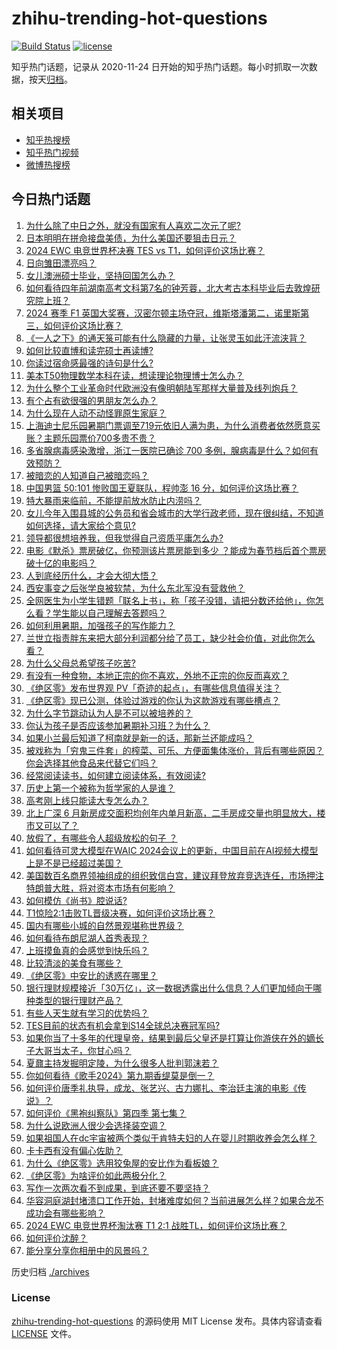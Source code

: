 # zhihu-trending-hot-questions

[![Build Status](https://github.com/justjavac/zhihu-trending-hot-questions/workflows/ci/badge.svg?branch=master)](https://github.com/justjavac/zhihu-trending-hot-questions/actions)
[![license](https://img.shields.io/github/license/justjavac/zhihu-trending-hot-questions)](https://github.com/justjavac/zhihu-trending-hot-questions/blob/master/LICENSE)

知乎热门话题，记录从 2020-11-24
日开始的知乎热门话题。每小时抓取一次数据，按天[归档](./archives)。

## 相关项目

- [知乎热搜榜](https://github.com/justjavac/zhihu-trending-top-search)
- [知乎热门视频](https://github.com/justjavac/zhihu-trending-hot-video)
- [微博热搜榜](https://github.com/justjavac/weibo-trending-hot-search)

## 今日热门话题

<!-- BEGIN -->
<!-- 最后更新时间 Mon Jul 08 2024 05:19:46 GMT+0800 (China Standard Time) -->

1. [为什么除了中日之外，就没有国家有人喜欢二次元了呢?](https://www.zhihu.com/question/657268425)
1. [日本明明在拼命接盘美债，为什么美国还要狙击日元？](https://www.zhihu.com/question/660422842)
1. [2024 EWC 电竞世界杯决赛 TES vs T1，如何评价这场比赛？](https://www.zhihu.com/question/661003810)
1. [日向雏田漂亮吗？](https://www.zhihu.com/question/369504454)
1. [女儿澳洲硕士毕业，坚持回国怎么办？](https://www.zhihu.com/question/660958333)
1. [如何看待四年前湖南高考文科第7名的钟芳蓉，北大考古本科毕业后去敦煌研究院上班？](https://www.zhihu.com/question/660853746)
1. [2024 赛季 F1 英国大奖赛，汉密尔顿主场夺冠，维斯塔潘第二，诺里斯第三，如何评价这场比赛？](https://www.zhihu.com/question/660999972)
1. [《一人之下》的通天箓可能有什么隐藏的力量，让张灵玉如此汗流浃背？](https://www.zhihu.com/question/660896875)
1. [如何比较直博和读完硕士再读博?](https://www.zhihu.com/question/535869279)
1. [你读过宿命感最强的诗句是什么?](https://www.zhihu.com/question/660702522)
1. [美本T50物理数学本科在读，想读理论物理博士怎么办？](https://www.zhihu.com/question/608222122)
1. [为什么整个工业革命时代欧洲没有像明朝陆军那样大量普及线列炮兵？](https://www.zhihu.com/question/657210796)
1. [有个占有欲很强的男朋友怎么办？](https://www.zhihu.com/question/419836284)
1. [为什么现在人动不动怪罪原生家庭？](https://www.zhihu.com/question/657416948)
1. [上海迪士尼乐园暑期门票调至719元依旧人满为患，为什么消费者依然愿意买账？主题乐园票价700多贵不贵？](https://www.zhihu.com/question/660795896)
1. [多省腺病毒感染激增，浙江一医院已确诊 700 多例，腺病毒是什么？如何有效预防？](https://www.zhihu.com/question/660955796)
1. [被暗恋的人知道自己被暗恋吗？](https://www.zhihu.com/question/434616658)
1. [中国男篮 50:101 惨败国王夏联队，程帅澎 16 分，如何评价这场比赛？](https://www.zhihu.com/question/660964529)
1. [特大暴雨来临前，不能提前放水防止内涝吗？](https://www.zhihu.com/question/660518671)
1. [女儿今年入围县城的公务员和省会城市的大学行政老师，现在很纠结，不知道如何选择，请大家给个意见?](https://www.zhihu.com/question/659795932)
1. [领导都很想培养我，但我觉得自己资质平庸怎么办?](https://www.zhihu.com/question/660752098)
1. [电影《默杀》票房破亿，你预测该片票房能到多少 ？能成为春节档后首个票房破十亿的电影吗？](https://www.zhihu.com/question/660807474)
1. [人到底经历什么，才会大彻大悟？](https://www.zhihu.com/question/658177152)
1. [西安事变之后张学良被软禁，为什么东北军没有营救他？](https://www.zhihu.com/question/39438868)
1. [全网医生为小学生错题「联名上书」，称「孩子没错，请把分数还给他」，你怎么看？学生能以自己理解去答题吗？](https://www.zhihu.com/question/660910227)
1. [如何利用暑期，加强孩子的写作能力？](https://www.zhihu.com/question/660702610)
1. [兰世立指责胖东来把大部分利润都分给了员工，缺少社会价值，对此你怎么看？](https://www.zhihu.com/question/660921714)
1. [为什么父母总希望孩子吃苦?](https://www.zhihu.com/question/660739823)
1. [有没有一种食物，本地正宗的你不喜欢，外地不正宗的你反而喜欢？](https://www.zhihu.com/question/660210722)
1. [《绝区零》发布世界观 PV「奇迹的起点」，有哪些信息值得关注？](https://www.zhihu.com/question/660885522)
1. [《绝区零》现已公测，体验过游戏的你认为这款游戏有哪些槽点？](https://www.zhihu.com/question/660744516)
1. [为什么字节跳动认为人是不可以被培养的？](https://www.zhihu.com/question/655436614)
1. [你认为孩子是否应该参加暑期补习班？为什么？](https://www.zhihu.com/question/660702747)
1. [如果小兰最后知道了柯南就是新一的话，那新兰还能成吗？](https://www.zhihu.com/question/660795947)
1. [被戏称为「穷鬼三件套」的榨菜、可乐、方便面集体涨价，背后有哪些原因？你会选择其他食品来代替它们吗？](https://www.zhihu.com/question/660897910)
1. [经常阅读读书，如何建立阅读体系，有效阅读?](https://www.zhihu.com/question/657002210)
1. [历史上第一个被称为哲学家的人是谁？](https://www.zhihu.com/question/660848711)
1. [高考刚上线只能读大专怎么办？](https://www.zhihu.com/question/660917710)
1. [北上广深 6 月新房成交面积均创年内单月新高，二手房成交量也明显放大，楼市又可以了？](https://www.zhihu.com/question/660957552)
1. [放假了，有哪些令人超级放松的句子 ？](https://www.zhihu.com/question/660822860)
1. [如何看待可灵大模型在WAIC 2024会议上的更新，中国目前在AI视频大模型上是不是已经超过美国？](https://www.zhihu.com/question/660879203)
1. [美国数百名商界领袖组成的组织致信白宫，建议拜登放弃竞选连任，市场押注特朗普大胜，将对资本市场有何影响？](https://www.zhihu.com/question/660893472)
1. [如何模仿《尚书》腔说话?](https://www.zhihu.com/question/529704177)
1. [T1惊险2:1击败TL晋级决赛，如何评价这场比赛？](https://www.zhihu.com/question/660931046)
1. [国内有哪些小城的自然景观堪称世界级？](https://www.zhihu.com/question/660620490)
1. [如何看待布朗尼湖人首秀表现？](https://www.zhihu.com/question/660961318)
1. [上班摸鱼真的会感觉到快乐吗？](https://www.zhihu.com/question/660695264)
1. [比较清淡的美食有哪些？](https://www.zhihu.com/question/660737826)
1. [《绝区零》中安比的诱惑在哪里？](https://www.zhihu.com/question/660695829)
1. [银行理财规模接近「30万亿」，这一数据透露出什么信息？人们更加倾向于哪种类型的银行理财产品？](https://www.zhihu.com/question/660887505)
1. [有些人天生就有学习的优势吗？](https://www.zhihu.com/question/660102100)
1. [TES目前的状态有机会拿到S14全球总决赛冠军吗?](https://www.zhihu.com/question/660952370)
1. [如果你当了十多年的代理皇帝，结果到最后父皇还是打算让你游侠在外的嫡长子大哥当太子，你甘心吗？](https://www.zhihu.com/question/660657508)
1. [夏鼐主持发掘明定陵，为什么很多人批判郭沫若？](https://www.zhihu.com/question/660440545)
1. [你如何看待《歌手2024》第九期香缇莫是倒一？](https://www.zhihu.com/question/660848734)
1. [如何评价唐季礼执导，成龙、张艺兴、古力娜扎、李治廷主演的电影《传说》？](https://www.zhihu.com/question/660790194)
1. [如何评价《黑袍纠察队》第四季 第七集？](https://www.zhihu.com/question/660810203)
1. [为什么说欧洲人很少会选择装空调？](https://www.zhihu.com/question/566738971)
1. [如果祖国人在dc宇宙被两个类似于肯特夫妇的人在婴儿时期收养会怎么样？](https://www.zhihu.com/question/660652305)
1. [卡卡西有没有偏心佐助？](https://www.zhihu.com/question/314577546)
1. [为什么《绝区零》选用狡兔屋的安比作为看板娘？](https://www.zhihu.com/question/660803528)
1. [《绝区零》为啥评价如此两极分化？](https://www.zhihu.com/question/660791312)
1. [写作一次两次看不到成果，到底还要不要坚持？](https://www.zhihu.com/question/660562808)
1. [华容洞庭湖封堵溃口工作开始，封堵难度如何？当前进展怎么样？如果合龙不成功会有哪些影响？](https://www.zhihu.com/question/660883405)
1. [2024 EWC 电竞世界杯淘汰赛 T1 2:1 战胜TL，如何评价这场比赛？](https://www.zhihu.com/question/660930978)
1. [如何评价沈醉？](https://www.zhihu.com/question/52606976)
1. [能分享分享你相册中的风景吗？](https://www.zhihu.com/question/660759619)

<!-- END -->

历史归档 [./archives](./archives)

### License

[zhihu-trending-hot-questions](https://github.com/justjavac/zhihu-trending-hot-questions)
的源码使用 MIT License 发布。具体内容请查看 [LICENSE](./LICENSE) 文件。

